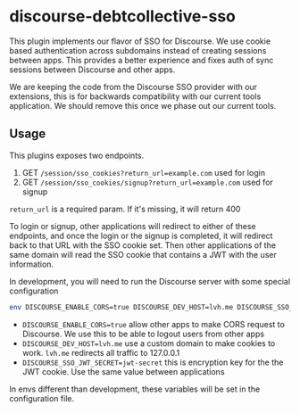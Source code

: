 # discourse-debtcollective-sso

This plugin implements our flavor of SSO for Discourse. We use cookie based authentication across subdomains instead of creating sessions between apps. This provides a better experience and fixes auth of sync sessions between Discourse and other apps.

We are keeping the code from the Discourse SSO provider with our extensions, this is for backwards compatibility with our current tools application. We should remove this once we phase out our current tools.

## Usage

This plugins exposes two endpoints.

1. GET `/session/sso_cookies?return_url=example.com` used for login
1. GET `/session/sso_cookies/signup?return_url=example.com` used for signup

`return_url` is a required param. If it's missing, it will return 400

To login or signup, other applications will redirect to either of these endpoints, and once the login or the signup is completed, it will redirect back to that URL with the SSO cookie set. Then other applications of the same domain will read the SSO cookie that contains a JWT with the user information.

In development, you will need to run the Discourse server with some special configuration

```bash
env DISCOURSE_ENABLE_CORS=true DISCOURSE_DEV_HOST=lvh.me DISCOURSE_SSO_JWT_SECRET=jwt-secret rails s
```

- `DISCOURSE_ENABLE_CORS=true` allow other apps to make CORS request to Discourse. We use this to be able to logout users from other apps
- `DISCOURSE_DEV_HOST=lvh.me` use a custom domain to make cookies to work. `lvh.me` redirects all traffic to 127.0.0.1
- `DISCOURSE_SSO_JWT_SECRET=jwt-secret` this is encryption key for the the JWT cookie. Use the same value between applications

In envs different than development, these variables will be set in the configuration file.
